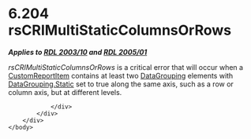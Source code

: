 <html dir="LTR" xmlns:mshelp="http://msdn.microsoft.com/mshelp" xmlns:ddue="http://ddue.schemas.microsoft.com/authoring/2003/5" xmlns:xlink="http://www.w3.org/1999/xlink" xmlns:tool="http://www.microsoft.com/tooltip">
    <head>
        <meta http-equiv="Content-Type" content="text/html; CHARSET=utf-8"></meta>
        <meta name="save" content="history"></meta>
        <title>6.204 rsCRIMultiStaticColumnsOrRows</title>
        <xml>
            <mshelp:toctitle title="6.204 rsCRIMultiStaticColumnsOrRows"></mshelp:toctitle>
            <mshelp:rltitle title="[MS-RDL]: rsCRIMultiStaticColumnsOrRows"></mshelp:rltitle>
            <mshelp:keyword index="A" term="04e7380b-2828-4a3d-b871-03a4e0336ba9"></mshelp:keyword>
            <mshelp:attr name="DCSext.ContentType" value="open specification"></mshelp:attr>
            <mshelp:attr name="AssetID" value="04e7380b-2828-4a3d-b871-03a4e0336ba9"></mshelp:attr>
            <mshelp:attr name="TopicType" value="kbRef"></mshelp:attr>
            <mshelp:attr name="DCSext.Title" value="[MS-RDL]: rsCRIMultiStaticColumnsOrRows" />
        </xml>
    </head>
    <body>
        <div id="header">
            <h1 class="heading">6.204 rsCRIMultiStaticColumnsOrRows</h1>
        </div>
        <div id="mainSection">
            <div id="mainBody">
                <div id="allHistory" class="saveHistory"></div>
                <div id="sectionSection0" class="section" name="collapseableSection">
                    

<p><b><i>Applies to </i></b><a href="a7e2ad00-07c8-4f6d-80ab-3ad55df7b233.htm"><b><i>RDL 2003/10</i></b></a><b><i>
and </i></b><a href="3ebe2912-4958-4832-b391-cad1f5e13338.htm"><b><i>RDL 2005/01</i></b></a></p>

<p><i>rsCRIMultiStaticColumnsOrRows</i> is a critical error
that will occur when a <a href="6bb7b35c-e517-4444-a96b-9f2ccdd1a642.htm">CustomReportItem</a>
contains at least two <a href="824fc1fa-9258-4ee2-80a0-db64f7200b13.htm">DataGrouping</a>
elements with <a href="d5d3cf4e-c595-44fb-a18d-4a44916ac1e0.htm">DataGrouping.Static</a>
set to true along the same axis, such as a row or column axis, but at different
levels.</p>


                </div>
            </div>
        </div>
    </body>
</html>